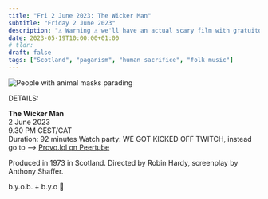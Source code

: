 ```yaml
---
title: "Fri 2 June 2023: The Wicker Man"
subtitle: "Friday 2 June 2023"
description: "⚠️ Warning ⚠️ we'll have an actual scary film with gratuitous nudity for tonight so be sure to check whether that's your sort of thing. Of course as your provo pals we're here to keep you company all the way. Bring mates, strangers, any snacks you like :3"
date: 2023-05-19T10:00:00+01:00
# tldr: 
draft: false
tags: ["Scotland", "paganism", "human sacrifice", "folk music"]
---
```


![People with animal masks parading](/images/wicker-man.jpg)

DETAILS:

**The Wicker Man**   
2 June 2023  
9.30 PM CEST/CAT  
Duration: 92 minutes 
Watch party: WE GOT KICKED OFF TWITCH, instead go to --> [Provo.lol on Peertube](https://hitchtube.fr/w/8PHSMe4xDYPpiQgpWr94dk)

Produced in 1973 in Scotland. Directed by Robin Hardy, screenplay by Anthony Shaffer. 

b.y.o.b. + b.y.o 🍕